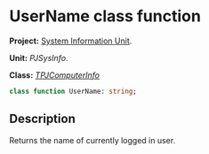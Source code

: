 # UserName class function #

**Project:** [System Information Unit](SystemInformationUnit.md).

**Unit:** _PJSysInfo_.

**Class:** _[TPJComputerInfo](TPJComputerInfo.md)_

```pascal
class function UserName: string;
```

## Description ##

Returns the name of currently logged in user.